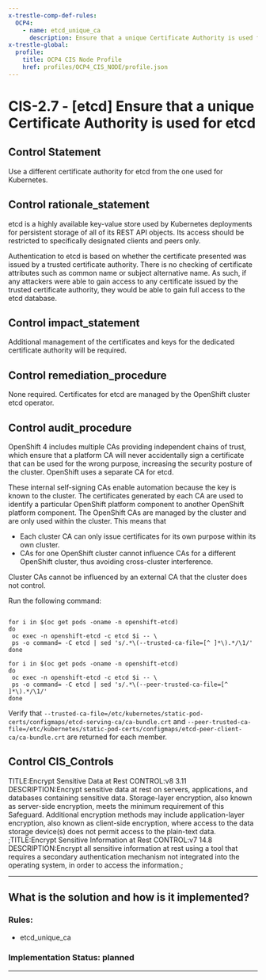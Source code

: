 ```yaml
---
x-trestle-comp-def-rules:
  OCP4:
    - name: etcd_unique_ca
      description: Ensure that a unique Certificate Authority is used for etcd
x-trestle-global:
  profile:
    title: OCP4 CIS Node Profile
    href: profiles/OCP4_CIS_NODE/profile.json
---
```


# CIS-2.7 - \[etcd\] Ensure that a unique Certificate Authority is used for etcd

## Control Statement

Use a different certificate authority for etcd from the one used for Kubernetes.

## Control rationale_statement

etcd is a highly available key-value store used by Kubernetes deployments for persistent storage of all of its REST API objects. Its access should be restricted to specifically designated clients and peers only.

Authentication to etcd is based on whether the certificate presented was issued by a trusted certificate authority. There is no checking of certificate attributes such as common name or subject alternative name. As such, if any attackers were able to gain access to any certificate issued by the trusted certificate authority, they would be able to gain full access to the etcd database.

## Control impact_statement

Additional management of the certificates and keys for the dedicated certificate authority will be required.

## Control remediation_procedure

None required. Certificates for etcd are managed by the OpenShift cluster etcd operator.

## Control audit_procedure

OpenShift 4 includes multiple CAs providing independent chains of trust, which ensure that a platform CA will never accidentally sign a certificate that can be used for the wrong purpose, increasing the security posture of the cluster. OpenShift uses a separate CA for etcd.

These internal self-signing CAs enable automation because the key is known to the cluster. The certificates generated by each CA are used to identify a particular OpenShift platform component to another OpenShift platform component. The OpenShift CAs are managed by the cluster and are only used within the cluster. This means that

- Each cluster CA can only issue certificates for its own purpose within its own cluster. 
- CAs for one OpenShift cluster cannot influence CAs for a different OpenShift cluster, thus avoiding cross-cluster interference.

Cluster CAs cannot be influenced by an external CA that the cluster does not control.

Run the following command:

```

for i in $(oc get pods -oname -n openshift-etcd)
do
 oc exec -n openshift-etcd -c etcd $i -- \
 ps -o command= -C etcd | sed 's/.*\(--trusted-ca-file=[^ ]*\).*/\1/'
done

for i in $(oc get pods -oname -n openshift-etcd)
do
 oc exec -n openshift-etcd -c etcd $i -- \
 ps -o command= -C etcd | sed 's/.*\(--peer-trusted-ca-file=[^ ]*\).*/\1/'
done
```

Verify that `--trusted-ca-file=/etc/kubernetes/static-pod-certs/configmaps/etcd-serving-ca/ca-bundle.crt` and `--peer-trusted-ca-file=/etc/kubernetes/static-pod-certs/configmaps/etcd-peer-client-ca/ca-bundle.crt` are returned for each member.

## Control CIS_Controls

TITLE:Encrypt Sensitive Data at Rest CONTROL:v8 3.11 DESCRIPTION:Encrypt sensitive data at rest on servers, applications, and databases containing sensitive data. Storage-layer encryption, also known as server-side encryption, meets the minimum requirement of this Safeguard. Additional encryption methods may include application-layer encryption, also known as client-side encryption, where access to the data storage device(s) does not permit access to the plain-text data. ;TITLE:Encrypt Sensitive Information at Rest CONTROL:v7 14.8 DESCRIPTION:Encrypt all sensitive information at rest using a tool that requires a secondary authentication mechanism not integrated into the operating system, in order to access the information.;

______________________________________________________________________

## What is the solution and how is it implemented?

<!-- For implementation status enter one of: implemented, partial, planned, alternative, not-applicable -->

<!-- Note that the list of rules under ### Rules: is read-only and changes will not be captured after assembly to JSON -->

<!-- Add control implementation description here for control: CIS-2.7 -->

### Rules:

  - etcd_unique_ca

### Implementation Status: planned

______________________________________________________________________

